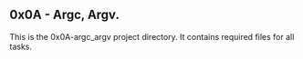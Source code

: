 ## 0x0A - Argc, Argv.
This is the 0x0A-argc_argv project directory. It contains required files for all tasks.

